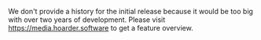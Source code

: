 We don't provide a history for the initial release because it would be too big with over two years of development. Please visit <https://media.hoarder.software> to get a feature overview.
